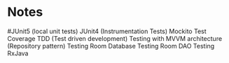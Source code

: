 # Notes
#JUnit5 (local unit tests)
JUnit4 (Instrumentation Tests)
Mockito
Test Coverage
TDD (Test driven development)
Testing with MVVM architecture (Repository pattern)
Testing Room Database
Testing Room DAO
Testing RxJava
